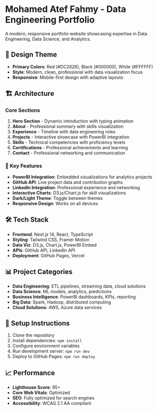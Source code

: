 # Mohamed Atef Fahmy - Data Engineering Portfolio

A modern, responsive portfolio website showcasing expertise in Data Engineering, Data Science, and Analytics.

## 🎨 Design Theme
- **Primary Colors**: Red (#DC2626), Black (#000000), White (#FFFFFF)
- **Style**: Modern, clean, professional with data visualization focus
- **Responsive**: Mobile-first design with adaptive layouts

## 🏗️ Architecture

### Core Sections
1. **Hero Section** - Dynamic introduction with typing animation
2. **About** - Professional summary with skills visualization
3. **Experience** - Timeline with data engineering roles
4. **Projects** - Interactive showcase with PowerBI integration
5. **Skills** - Technical competencies with proficiency levels
6. **Certifications** - Professional achievements and learning
7. **Contact** - Professional networking and communication

### 🚀 Key Features
- **PowerBI Integration**: Embedded visualizations for analytics projects
- **GitHub API**: Live project data and contribution graphs
- **LinkedIn Integration**: Professional experience and networking
- **Interactive Charts**: D3.js/Chart.js for skill visualizations
- **Dark/Light Theme**: Toggle between themes
- **Responsive Design**: Works on all devices

## 🛠️ Tech Stack
- **Frontend**: Next.js 14, React, TypeScript
- **Styling**: Tailwind CSS, Framer Motion
- **Data Viz**: D3.js, Chart.js, PowerBI Embed
- **APIs**: GitHub API, LinkedIn API
- **Deployment**: GitHub Pages, Vercel

## 📊 Project Categories
- **Data Engineering**: ETL pipelines, streaming data, cloud solutions
- **Data Science**: ML models, analytics, predictions
- **Business Intelligence**: PowerBI dashboards, KPIs, reporting
- **Big Data**: Spark, Hadoop, distributed computing
- **Cloud Solutions**: AWS, Azure data services

## 🔧 Setup Instructions
1. Clone the repository
2. Install dependencies: `npm install`
3. Configure environment variables
4. Run development server: `npm run dev`
5. Deploy to GitHub Pages: `npm run deploy`

## 📈 Performance
- **Lighthouse Score**: 95+
- **Core Web Vitals**: Optimized
- **SEO**: Fully optimized for search engines
- **Accessibility**: WCAG 2.1 AA compliant
